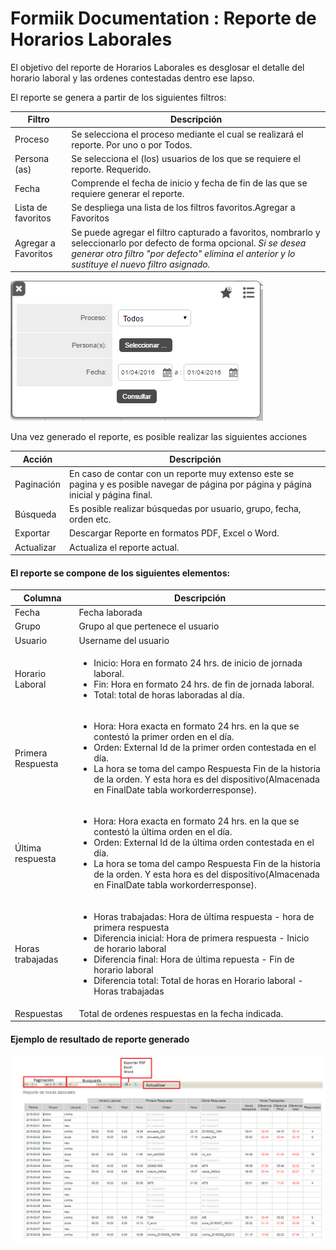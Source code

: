#   Formiik Documentation : Reporte de Horarios Laborales
  
El objetivo del reporte de Horarios Laborales es desglosar el detalle del horario laboral y las ordenes contestadas dentro ese lapso.

El reporte se genera a partir de los siguientes filtros:

| Filtro | Descripción |
| --- | --- |
| Proceso | Se selecciona el proceso mediante el cual se realizará el reporte. Por uno o por Todos. |
| Persona (as) | Se selecciona el (los) usuarios de los que se requiere el reporte. Requerido.  |
| Fecha | Comprende el fecha de inicio y fecha de fin de las que se requiere generar el reporte.  |
| Lista de favoritos | Se despliega una lista de los filtros favoritos.Agregar a Favoritos |
| Agregar a Favoritos  | Se puede agregar el filtro capturado a favoritos, nombrarlo y seleccionarlo por defecto de forma opcional.  *Si se desea generar otro filtro "por defecto" elimina el anterior y lo sustituye el nuevo filtro asignado.*  |

![](../../assets/42336335.png)



Una vez generado el reporte, es posible realizar las siguientes acciones

|  Acción  |  Descripción  |
| --- | --- |
| Paginación | En caso de contar con un reporte muy extenso este se pagina y es posible navegar de página por página y página inicial y página final. |
| Búsqueda | Es posible realizar búsquedas por usuario, grupo, fecha, orden etc. |
| Exportar | Descargar Reporte en formatos PDF, Excel o Word. |
| Actualizar | Actualiza el reporte actual. |

#### El reporte se compone de los siguientes elementos: 

| Columna | Descripción |
| --- | --- |
| Fecha | Fecha laborada |
| Grupo | Grupo al que pertenece el usuario |
| Usuario | Username del usuario |
| Horario Laboral | <ul><li>Inicio: Hora en formato 24 hrs. de inicio de jornada laboral.</li><li>Fin: Hora en formato 24 hrs. de fin de jornada laboral.</li><li>Total: total de horas laboradas al día.</li></ul> |
| Primera Respuesta | <ul><li>Hora: Hora exacta en formato 24 hrs. en la que se contestó la primer orden en el día.</li><li>Orden: External Id de la primer orden contestada en el día.</li><li>La hora se toma del campo Respuesta Fin de la historia de la orden. Y esta hora es del dispositivo(Almacenada en FinalDate tabla workorderresponse). </li></ul> |
| Última respuesta | <ul><li>Hora: Hora exacta en formato 24 hrs. en la que se contestó la última orden en el día.</li><li>Orden: External Id de la última orden contestada en el día.</li><li>La hora se toma del campo Respuesta Fin de la historia de la orden. Y esta hora es del dispositivo(Almacenada en FinalDate tabla workorderresponse).</li></ul> |
| Horas trabajadas | <ul><li>Horas trabajadas: Hora de última respuesta - hora de primera respuesta</li><li>Diferencia inicial: Hora de primera respuesta - Inicio de horario laboral</li><li>Diferencia final: Hora de última repuesta - Fin de horario laboral</li><li>Diferencia total: Total de horas en Horario laboral - Horas trabajadas</li></ul> |
| Respuestas | Total de ordenes respuestas en la fecha indicada. |

#### Ejemplo de resultado de reporte generado

![](../../assets/41549885.png)
 
